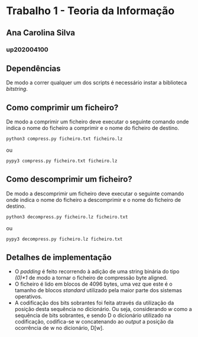 # Trabalho 1 - Teoria da Informação
## Ana Carolina Silva
### up202004100

## Dependências
De modo a correr qualquer um dos scripts é necessário instar a biblioteca *bitstring*.

## Como comprimir um ficheiro?
De modo a comprimir um ficheiro deve executar o seguinte comando onde indica o nome do ficheiro a comprimir e o nome do ficheiro de destino.
```sh
python3 compress.py ficheiro.txt ficheiro.lz
```
ou
```sh
pypy3 compress.py ficheiro.txt ficheiro.lz
```

## Como descomprimir um ficheiro?
De modo a descomprimir um ficheiro deve executar o seguinte comando onde indica o nome do ficheiro a descomprimir e o nome do ficheiro de destino.
```sh
python3 decompress.py ficheiro.lz ficheiro.txt
```
ou
```sh
pypy3 decompress.py ficheiro.lz ficheiro.txt
```

## Detalhes de implementação
- O *padding* é feito recorrendo à adição de uma string binária do tipo *(0)\*1* de modo a tornar o ficheiro de compressão byte aligned.
- O ficheiro é lido em blocos de 4096 bytes, uma vez que este é o tamanho de blocos *standard* utilizado pela maior parte dos sistemas operativos.
- A codificação dos bits sobrantes foi feita através da utilização da posição desta sequência no dicionário.
    Ou seja, considerando *w* como a sequência de bits sobrantes, e sendo D o dicionário utilizado na codificação, codifica-se w concatenando ao *output* a posição da ocorrência de w no dicionário, D[w].
